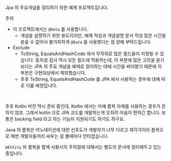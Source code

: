 Jpa 의 주요개념을 정리하기 위한 예제 프로젝트입니다.<br/>

주의
- 이 프로젝트에서는 `@Data` 를 사용합니다.<br/>
  - 개념을 설명하기 위한 용도이지만, 예제 작성과 개념설명 문서 작성 많은 시간을 쏟을 수 없어서 불가피하게 `@Data` 를 사용했다는 점 양해 부탁드립니다.<br/>
- Exclude 
  - ToString, EqualsAndHashCode 에서 무작위로 많은 필드들이 지정될 수 있습니다. 동치성 검사 역시 모든 필드에 적용하는데, 이 부분에 많은 고민을 쏟기보다는 JPA 의 주요 개념을 예제로 정리하는 데에 시간을 써야했기 때문에 이 부분은 구현대상에서 제외했습니다.
  - 추후 ToString, EqualsAndHashCode 를 JPA 에서 사용하는 경우에 대해 따로 다룰 예정입니다.

<br/>

추후 Kotlin 버전 역시 준비 중인데, Kotlin 에서는 아예 롬복 자체를 사용하는 경우가 흔하지 않죠. 그래서 kotlin 으로 JPA 코드를 개발하는게 오히려 마음이 편하긴 합니다. 보통은 backing field 라고 하는 기능이 지원되기도 하기도 하구요.<br/>

Java 의 롬복은 어노테이션에 대한 선호도가 개발자가 너무 다르고 제각각이라 롬복으로 매번 개발자들끼리 싸우는 걸 볼때마다 안타깝습니다.<br/>

`@Entity` 와 롬복을 함께 사용시의 주의점에 대해서는 별도의 문서에 정리해두고 있는 중입니다.<br/>

